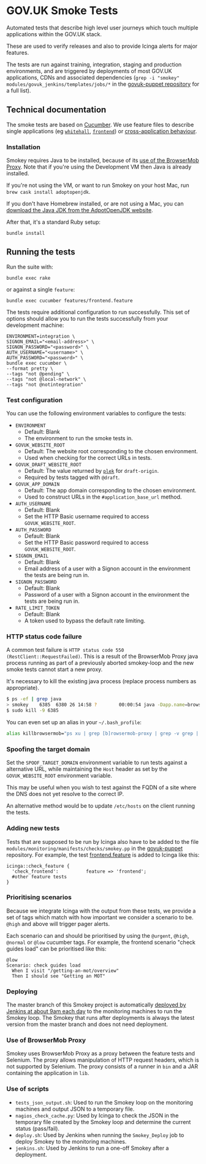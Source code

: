 # GOV.UK Smoke Tests

Automated tests that describe high level user journeys which touch multiple
applications within the GOV.UK stack.

These are used to verify releases and also to provide Icinga alerts for major
features.

The tests are run against training, integration, staging and production environments, and are triggered by deployments of most GOV.UK applications, CDNs and associated dependencies (`grep -i "smokey" modules/govuk_jenkins/templates/jobs/*` in the [govuk-puppet repository](https://github.com/alphagov/govuk-puppet) for a full list).

## Technical documentation

The smoke tests are based on [Cucumber](https://cucumber.io/). We use feature
files to describe single applications (eg
[`whitehall`](https://github.com/alphagov/whitehall),
[`frontend`](https://github.com/alphagov/frontend)) or [cross-application behaviour](features/gov_uk.feature).

### Installation

Smokey requires Java to be installed, because of its [use of the BrowserMob Proxy](#use-of-browsermob-proxy). Note that if you're using the Development VM then Java is already installed.

If you're not using the VM, or want to run Smokey on your host Mac, run `brew cask install adoptopenjdk`.

If you don't have Homebrew installed, or are not using a Mac, you can [download the Java JDK from the AdpotOpenJDK website](https://adoptopenjdk.net/).

After that, it's a standard Ruby setup:

```
bundle install
```

## Running the tests

Run the suite with:

```
bundle exec rake
```

or against a single `feature`:

```
bundle exec cucumber features/frontend.feature
```

The tests require additional configuration to run successfully. This set of options should allow you to run the tests successfully from your development machine:

```
ENVIRONMENT=integration \
SIGNON_EMAIL="<email-address>" \
SIGNON_PASSWORD="<password>" \
AUTH_USERNAME="<username>" \
AUTH_PASSWORD="<password>" \
bundle exec cucumber \
--format pretty \
--tags "not @pending" \
--tags "not @local-network" \
--tags "not @notintegration"
```

### Test configuration

You can use the following environment variables to configure the tests:

* `ENVIRONMENT`
  * Default: Blank
  * The environment to run the smoke tests in.
* `GOVUK_WEBSITE_ROOT`
  * Default: The website root corresponding to the chosen environment.
  * Used when checking for the correct URLs in tests.
* `GOVUK_DRAFT_WEBSITE_ROOT`
  * Default: The value returned by [`plek`](http://github.com/alphagov/plek) for `draft-origin`.
  * Required by tests tagged with `@draft`.
* `GOVUK_APP_DOMAIN`
  * Default: The app domain corresponding to the chosen environment.
  * Used to construct URLs in the `#application_base_url` method.
* `AUTH_USERNAME`
  * Default: Blank
  * Set the HTTP Basic username required to access `GOVUK_WEBSITE_ROOT`.
* `AUTH_PASSWORD`
  * Default: Blank
  * Set the HTTP Basic password required to access `GOVUK_WEBSITE_ROOT`.
* `SIGNON_EMAIL`
  * Default: Blank
  * Email address of a user with a Signon account in the environment the tests are being run in.
* `SIGNON_PASSWORD`
  * Default: Blank
  * Password of a user with a Signon account in the environment the tests are being run in.
* `RATE_LIMIT_TOKEN`
  * Default: Blank
  * A token used to bypass the default rate limiting.

### HTTP status code failure

A common test failure is `HTTP status code 550 (RestClient::RequestFailed)`. This is a result of the BrowserMob Proxy java process running as part of a previously aborted smokey-loop and the new smoke tests cannot start a new proxy.

It's necessary to kill the existing java process (replace process numbers as appropriate).

```sh
$ ps -ef | grep java
> smokey    6385  6380 26 14:58 ?        00:00:54 java -Dapp.name=browsermob-proxy -Dbasedir=/opt/smokey -jar /opt/smokey/lib/browsermob-dist-2.1.4.jar --port 3222
$ sudo kill -9 6385
```

You can even set up an alias in your `~/.bash_profile`:

```sh
alias killbrowsermob="ps xu | grep [b]rowsermob-proxy | grep -v grep | awk '{ print \$2 }' | xargs kill -9"
```

### Spoofing the target domain

Set the `SPOOF_TARGET_DOMAIN` environment variable to run tests against a alternative URL, while maintaining the `Host` header as set by the `GOVUK_WEBSITE_ROOT` environment variable.

This may be useful when you wish to test against the FQDN of a site where the DNS does not yet resolve to the correct IP.

An alternative method would be to update `/etc/hosts` on the client running the tests.

### Adding new tests

Tests that are supposed to be run by Icinga also have to be added to the file
`modules/monitoring/manifests/checks/smokey.pp` in the [govuk-puppet](https://github.com/alphagov/govuk-puppet) repository. For
example, the test [frontend.feature](/features/frontend.feature)
is added to Icinga like this:

```puppet
icinga::check_feature {
  'check_frontend':          feature => 'frontend';
  #other feature tests
}
```

### Prioritising scenarios

Because we integrate Icinga with the output from these tests, we provide a set
of tags which match with how important we consider a scenario to be. `@high` and
above will trigger pager alerts.

Each scenario can and should be prioritised by using the `@urgent`, `@high`,
`@normal` or `@low` cucumber tags. For example, the frontend scenario "check
guides load" can be prioritised like this:

```cucumber
@low
Scenario: check guides load
  When I visit "/getting-an-mot/overview"
  Then I should see "Getting an MOT"
```

### Deploying

The master branch of this Smokey project is automatically [deployed by Jenkins at about 9am each day](https://github.com/alphagov/govuk-puppet/blob/master/modules/govuk_jenkins/templates/jobs/smokey_deploy.yaml.erb#L33) to the monitoring machines to run the Smokey loop. The Smokey that runs after deployments is always the latest version from the master branch and does not need deployment.

### Use of BrowserMob Proxy

Smokey uses BrowserMob Proxy as a proxy between the feature tests and Selenium. The proxy allows manipulation of HTTP request headers, which is not supported by Selenium. The proxy consists of a runner in `bin` and a JAR containing the application in `lib`.

### Use of scripts

* `tests_json_output.sh`: Used to run the Smokey loop on the monitoring machines and output JSON to a temporary file.
* `nagios_check_cache.py`: Used by Icinga to check the JSON in the temporary file created by the Smokey loop and determine the current status (pass/fail).
* `deploy.sh`: Used by Jenkins when running the `Smokey_Deploy` job to deploy Smokey to the monitoring machines.
* `jenkins.sh`: Used by Jenkins to run a one-off Smokey after a deployment.
